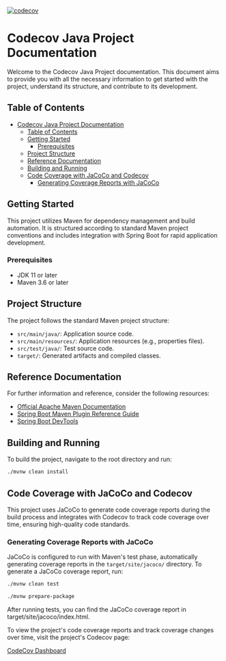 [![codecov](https://codecov.io/gh/upa-io/codecov-java/branch/main/graph/badge.svg?token=MT71VTQPWV)](https://codecov.io/gh/upa-io/codecov-java)

# Codecov Java Project Documentation

Welcome to the Codecov Java Project documentation. This document aims to provide you with all the necessary information to get started with the project, understand its structure, and contribute to its development.

## Table of Contents

- [Codecov Java Project Documentation](#codecov-java-project-documentation)
  - [Table of Contents](#table-of-contents)
  - [Getting Started](#getting-started)
    - [Prerequisites](#prerequisites)
  - [Project Structure](#project-structure)
  - [Reference Documentation](#reference-documentation)
  - [Building and Running](#building-and-running)
  - [Code Coverage with JaCoCo and Codecov](#code-coverage-with-jacoco-and-codecov)
    - [Generating Coverage Reports with JaCoCo](#generating-coverage-reports-with-jacoco)

## Getting Started

This project utilizes Maven for dependency management and build automation. It is structured according to standard Maven project conventions and includes integration with Spring Boot for rapid application development.

### Prerequisites

- JDK 11 or later
- Maven 3.6 or later

## Project Structure

The project follows the standard Maven project structure:

- `src/main/java/`: Application source code.
- `src/main/resources/`: Application resources (e.g., properties files).
- `src/test/java/`: Test source code.
- `target/`: Generated artifacts and compiled classes.

## Reference Documentation

For further information and reference, consider the following resources:

- [Official Apache Maven Documentation](https://maven.apache.org/guides/index.html)
- [Spring Boot Maven Plugin Reference Guide](https://docs.spring.io/spring-boot/docs/3.3.1/maven-plugin/reference/html/)
- [Spring Boot DevTools](https://docs.spring.io/spring-boot/docs/3.3.1/reference/htmlsingle/index.html#using.devtools)

## Building and Running

To build the project, navigate to the root directory and run:

```sh
./mvnw clean install
```

## Code Coverage with JaCoCo and Codecov

This project uses JaCoCo to generate code coverage reports during the build process and integrates with Codecov to track code coverage over time, ensuring high-quality code standards.

### Generating Coverage Reports with JaCoCo

JaCoCo is configured to run with Maven's test phase, automatically generating coverage reports in the `target/site/jacoco/` directory. To generate a JaCoCo coverage report, run:

```sh
./mvnw clean test
```

```sh
./mvnw prepare-package
```

After running tests, you can find the JaCoCo coverage report in target/site/jacoco/index.html.

To view the project's code coverage reports and track coverage changes over time, visit the project's Codecov page: 

[CodeCov Dashboard](https://app.codecov.io/gh/upa-io/codecov-java)
